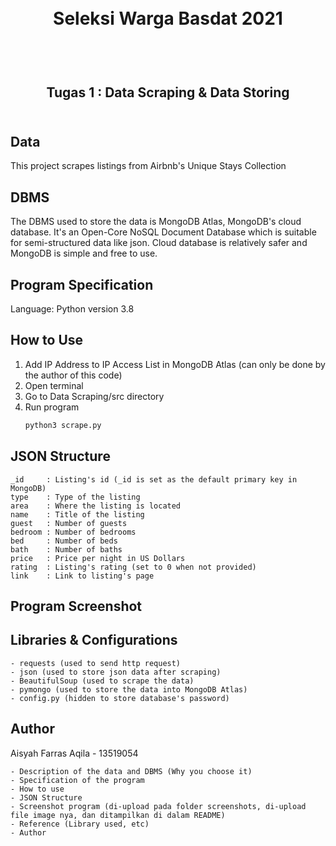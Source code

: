 <h1 align="center">
  <br>
  Seleksi Warga Basdat 2021
  <br>
  <br>
</h1>

<h2 align="center">
  <br>
  Tugas 1 : Data Scraping & Data Storing
  <br>
  <br>
</h2>

## Data
This project scrapes listings from Airbnb's Unique Stays Collection

## DBMS
The DBMS used to store the data is MongoDB Atlas, MongoDB's cloud database. It's an Open-Core NoSQL Document Database which is suitable for semi-structured data like json. Cloud database is relatively safer and MongoDB is simple and free to use.


## Program Specification
Language: Python version 3.8

## How to Use
1. Add IP Address to IP Access List in MongoDB Atlas (can only be done by the author of this code)
2. Open terminal
3. Go to Data Scraping/src directory
4. Run program
    ```bash
    python3 scrape.py
    ```

## JSON Structure
```
_id     : Listing's id (_id is set as the default primary key in MongoDB)
type    : Type of the listing
area    : Where the listing is located
name    : Title of the listing
guest   : Number of guests
bedroom : Number of bedrooms
bed     : Number of beds
bath    : Number of baths
price   : Price per night in US Dollars
rating  : Listing's rating (set to 0 when not provided)
link    : Link to listing's page
```


## Program Screenshot


## Libraries & Configurations
```
- requests (used to send http request)
- json (used to store json data after scraping)
- BeautifulSoup (used to scrape the data)
- pymongo (used to store the data into MongoDB Atlas)
- config.py (hidden to store database's password)
```

## Author
Aisyah Farras Aqila - 13519054


```
- Description of the data and DBMS (Why you choose it)
- Specification of the program
- How to use
- JSON Structure
- Screenshot program (di-upload pada folder screenshots, di-upload file image nya, dan ditampilkan di dalam README)
- Reference (Library used, etc)
- Author
```

